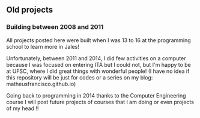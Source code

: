 ## Old projects
### Building between 2008 and 2011



All projects posted here were built when I was 13 to 16 at the programming school to learn more in Jales!


Unfortunately, between 2011 and 2014, I did few activities on a computer because I was focused on entering ITA but I could not, but I'm happy to be at UFSC, where I did great things with wonderful people! (I have no idea if this repository will be just for codes or a series on my blog: matheusfrancisco.github.io)

Going back to programming in 2014 thanks to the Computer Engineering course I will post future projects of courses that I am doing or even projects of my head !!




